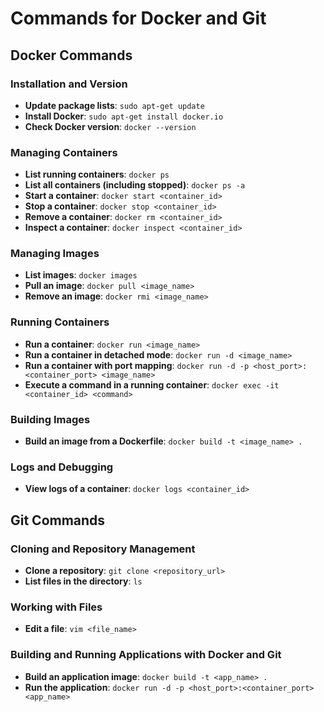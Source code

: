 # Commands for Docker and Git

## Docker Commands

### Installation and Version
- **Update package lists**: `sudo apt-get update`
- **Install Docker**: `sudo apt-get install docker.io`
- **Check Docker version**: `docker --version`

### Managing Containers
- **List running containers**: `docker ps`
- **List all containers (including stopped)**: `docker ps -a`
- **Start a container**: `docker start <container_id>`
- **Stop a container**: `docker stop <container_id>`
- **Remove a container**: `docker rm <container_id>`
- **Inspect a container**: `docker inspect <container_id>`

### Managing Images
- **List images**: `docker images`
- **Pull an image**: `docker pull <image_name>`
- **Remove an image**: `docker rmi <image_name>`

### Running Containers
- **Run a container**: `docker run <image_name>`
- **Run a container in detached mode**: `docker run -d <image_name>`
- **Run a container with port mapping**: `docker run -d -p <host_port>:<container_port> <image_name>`
- **Execute a command in a running container**: `docker exec -it <container_id> <command>`

### Building Images
- **Build an image from a Dockerfile**: `docker build -t <image_name> .`

### Logs and Debugging
- **View logs of a container**: `docker logs <container_id>`

## Git Commands

### Cloning and Repository Management
- **Clone a repository**: `git clone <repository_url>`
- **List files in the directory**: `ls`

### Working with Files
- **Edit a file**: `vim <file_name>`

### Building and Running Applications with Docker and Git
- **Build an application image**: `docker build -t <app_name> .`
- **Run the application**: `docker run -d -p <host_port>:<container_port> <app_name>`



